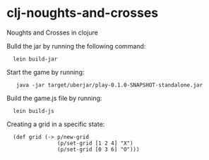 # clj-noughts-and-crosses
Noughts and Crosses in clojure


Bulld the jar by running the following command:

```
  lein build-jar
```

Start the game by running:

```
   java -jar target/uberjar/play-0.1.0-SNAPSHOT-standalone.jar
```

Build the game.js file by running:

```
  lein build-js
```


Creating a grid in a specific state:

```
  (def grid (-> p/new-grid
                (p/set-grid [1 2 4] "X")
                (p/set-grid [0 3 6] "O")))

```
